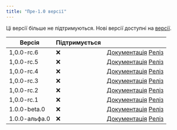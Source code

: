 ```yaml
---
title: "Пре-1.0 версії"
---
```


Ці версії більше не підтримуються. Нові версії доступні на [версії](versions.md).

| Версія        | Підтримується |                                                                                                                                                          |
| ------------- | ------------- | -------------------------------------------------------------------------------------------------------------------------------------------------------- |
| 1,0.0-rc.6    | :x:           | [Документація](https://docs.butterfly.linwood.dev/docs/1.0.0-rc.6/intro) [Реліз](https://github.com/LinwoodDev/Butterfly/releases/tag/v1.0.0-rc.6)       |
| 1,0.0-rc.5    | :x:           | [Документація](https://docs.butterfly.linwood.dev/docs/1.0.0-rc.5/intro) [Реліз](https://github.com/LinwoodDev/Butterfly/releases/tag/v1.0.0-rc.5)       |
| 1,0.0-rc.4    | :x:           | [Документація](https://docs.butterfly.linwood.dev/docs/1.0.0-rc.4/intro) [Реліз](https://github.com/LinwoodDev/Butterfly/releases/tag/v1.0.0-rc.4)       |
| 1,0.0-rc.3    | :x:           | [Документація](https://docs.butterfly.linwood.dev/docs/1.0.0-rc.3/intro) [Реліз](https://github.com/LinwoodDev/Butterfly/releases/tag/v1.0.0-rc.3)       |
| 1,0.0-rc.2    | :x:           | [Документація](https://docs.butterfly.linwood.dev/docs/1.0.0-rc.2/intro) [Реліз](https://github.com/LinwoodDev/Butterfly/releases/tag/v1.0.0-rc.2)       |
| 1,0.0-rc.1    | :x:           | [Документація](https://docs.butterfly.linwood.dev/docs/1.0.0-rc.1/intro) [Реліз](https://github.com/LinwoodDev/Butterfly/releases/tag/v1.0.0-rc.1)       |
| 1.0.0-beta.0  | :x:           | [Документація](https://docs.butterfly.linwood.dev/docs/1.0.0-beta.0/intro) [Реліз](https://github.com/LinwoodDev/Butterfly/releases/tag/v1.0.0-beta.0)   |
| 1.0.0-альфа.0 | :x:           | [Документація](https://docs.butterfly.linwood.dev/docs/1.0.0-alpha.0/intro) [Реліз](https://github.com/LinwoodDev/Butterfly/releases/tag/v1.0.0-alpha.0) |
